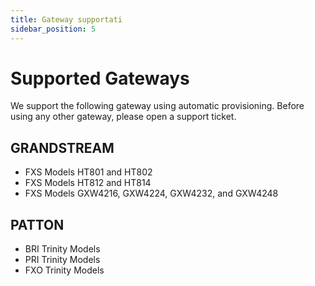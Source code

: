 ```yaml
---
title: Gateway supportati
sidebar_position: 5
---
```


# Supported Gateways

We support the following gateway using automatic provisioning. 
Before using any other gateway, please open a support ticket.

## GRANDSTREAM

- FXS Models HT801 and HT802
- FXS Models HT812 and HT814
- FXS Models GXW4216, GXW4224, GXW4232, and GXW4248

## PATTON

- BRI Trinity Models
- PRI Trinity Models
- FXO Trinity Models
